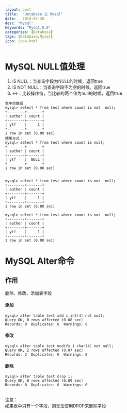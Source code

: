 ```yaml
---
layout: post
title:  "Database 之 Mysql"
date:   2019-07-30
desc: "Mysql"
keywords: "Mysql,8.0"
categories: [Database]
tags: [Database,Mysql]
icon: icon-html
---
```

# MySQL NULL值处理
1. IS NULL：当查询字段为NULL的时候，返回true
2. IS NOT NULL：当查询字段不为空的时候，返回true
3. <=>：比较操作符，当比较的两个值为null的时候，返回true
```
表中的数据
mysql> select * from test where count is not  null;
+--------+-------+
| author | count |
+--------+-------+
| ytf    |     1 |
+--------+-------+
1 row in set (0.00 sec)
使用方式：
mysql> select * from test where count is null;
+--------+-------+
| author | count |
+--------+-------+
| ytf    |  NULL |
+--------+-------+
1 row in set (0.00 sec)


mysql> select * from test where count is not  null;
+--------+-------+
| author | count |
+--------+-------+
| ytf    |     1 |
+--------+-------+
1 row in set (0.00 sec)

mysql> select * from test where count is not  null;
+--------+-------+
| author | count |
+--------+-------+
| ytf    |     1 |
+--------+-------+
1 row in set (0.00 sec)

```
# MySQL Alter命令
## 作用
删除、修改、添加表字段
#### 添加
```
mysql> alter table test add i int(4) not null;
Query OK, 0 rows affected (0.08 sec)
Records: 0  Duplicates: 0  Warnings: 0
```
#### 修改
```
mysql> alter table test modify i char(4) not null;
Query OK, 2 rows affected (0.07 sec)
Records: 2  Duplicates: 0  Warnings: 0
```
#### 删除
```
mysql> alter table test drop i;
Query OK, 0 rows affected (0.09 sec)
Records: 0  Duplicates: 0  Warnings: 0
```
<br>注意：
<br>如果表中只有一个字段，则无法使用DROP来删除字段


